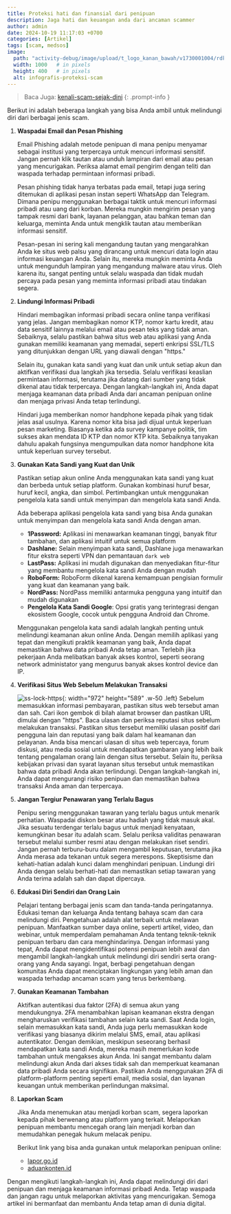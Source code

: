 ```yaml
---
title: Proteksi hati dan finansial dari penipuan
description: Jaga hati dan keuangan anda dari ancaman scammer
author: admin
date: 2024-10-19 11:17:03 +0700
categories: [Artikel]
tags: [scam, medsos]
image:
  path: "activity-debug/image/upload/t_logo_kanan_bawah/v1730001004/rdkysrvtas4htw7lbbdu.png"
  width: 1000   # in pixels
  height: 400   # in pixels
  alt: infografis-proteksi-scam
---
```



> Baca Juga: 
> [kenali-scam-sejak-dini](https://activity-debug.github.io/posts/kenali-scam-sejak-dini/)
{: .prompt-info }

Berikut ini adalah beberapa langkah yang bisa Anda ambil untuk melindungi diri dari berbagai jenis scam.

1. **Waspadai Email dan Pesan Phishing**
   
   Email Phishing adalah metode penipuan di mana penipu menyamar sebagai institusi yang terpercaya untuk mencuri informasi sensitif. Jangan pernah klik tautan atau unduh lampiran dari email atau pesan yang mencurigakan. Periksa alamat email pengirim dengan teliti dan waspada terhadap permintaan informasi pribadi.

   Pesan phishing tidak hanya terbatas pada email, tetapi juga sering ditemukan di aplikasi pesan instan seperti WhatsApp dan Telegram. Dimana penipu menggunakan berbagai taktik untuk mencuri informasi pribadi atau uang dari korban. Mereka mungkin mengirim pesan yang tampak resmi dari bank, layanan pelanggan, atau bahkan teman dan keluarga, meminta Anda untuk mengklik tautan atau memberikan informasi sensitif.
   
   Pesan-pesan ini sering kali mengandung tautan yang mengarahkan Anda ke situs web palsu yang dirancang untuk mencuri data login atau informasi keuangan Anda. Selain itu, mereka mungkin meminta Anda untuk mengunduh lampiran yang mengandung malware atau virus. Oleh karena itu, sangat penting untuk selalu waspada dan tidak mudah percaya pada pesan yang meminta informasi pribadi atau tindakan segera.

2. **Lindungi Informasi Pribadi**
   
   Hindari membagikan informasi pribadi secara online tanpa verifikasi yang jelas. Jangan membagikan nomor KTP, nomor kartu kredit, atau data sensitif lainnya melalui email atau pesan teks yang tidak aman. Sebaiknya, selalu pastikan bahwa situs web atau aplikasi yang Anda gunakan memiliki keamanan yang memadai, seperti enkripsi SSL/TLS yang ditunjukkan dengan URL yang diawali dengan "https." 
   
   Selain itu, gunakan kata sandi yang kuat dan unik untuk setiap akun dan aktifkan verifikasi dua langkah jika tersedia. Selalu verifikasi keaslian permintaan informasi, terutama jika datang dari sumber yang tidak dikenal atau tidak terpercaya. Dengan langkah-langkah ini, Anda dapat menjaga keamanan data pribadi Anda dari ancaman penipuan online dan menjaga privasi Anda tetap terlindungi.

   Hindari juga memberikan nomor handphone kepada pihak yang tidak jelas asal usulnya. Karena nomor kita bisa jadi dijual untuk keperluan pesan marketing. Biasanya ketika ada survey kampanye politik, tim sukses akan mendata ID KTP dan nomor KTP kita. Sebaiknya tanyakan dahulu apakah fungsinya mengumpulkan data nomor handphone kita untuk keperluan survey tersebut.

3. **Gunakan Kata Sandi yang Kuat dan Unik**
   
   Pastikan setiap akun online Anda menggunakan kata sandi yang kuat dan berbeda untuk setiap platform. Gunakan kombinasi huruf besar, huruf kecil, angka, dan simbol. Pertimbangkan untuk menggunakan pengelola kata sandi untuk menyimpan dan mengelola kata sandi Anda. 
   
   Ada beberapa aplikasi pengelola kata sandi yang bisa Anda gunakan untuk menyimpan dan mengelola kata sandi Anda dengan aman.
   - **1Password:** Aplikasi ini menawarkan keamanan tinggi, banyak fitur tambahan, dan aplikasi intuitif untuk semua platform
   - **Dashlane:** Selain menyimpan kata sandi, Dashlane juga menawarkan fitur ekstra seperti VPN dan pemantauan `dark web`
   - **LastPass:** Aplikasi ini mudah digunakan dan menyediakan fitur-fitur yang membantu mengelola kata sandi Anda dengan mudah
   - **RoboForm:** RoboForm dikenal karena kemampuan pengisian formulir yang kuat dan keamanan yang baik.
   - **NordPass:** NordPass memiliki antarmuka pengguna yang intuitif dan mudah digunakan
   - **Pengelola Kata Sandi Google**: Opsi gratis yang terintegrasi dengan ekosistem Google, cocok untuk pengguna Android dan Chrome.
   
   Menggunakan pengelola kata sandi adalah langkah penting untuk melindungi keamanan akun online Anda. Dengan memilih aplikasi yang tepat dan mengikuti praktik keamanan yang baik, Anda dapat memastikan bahwa data pribadi Anda tetap aman. Terlebih jika pekerjaan Anda melibatkan banyak akses kontrol, seperti seorang network administator yang mengurus banyak akses kontrol device dan IP. 

4. **Verifikasi Situs Web Sebelum Melakukan Transaksi** 
   
   ![ss-lock-https](activity-debug/image/upload/v1729999983/lpyjut9c6yijqbkw3jeq.png){: width="972" height="589" .w-50 .left}
   Sebelum memasukkan informasi pembayaran, pastikan situs web tersebut aman dan sah. Cari ikon gembok di bilah alamat browser dan pastikan URL dimulai dengan "https". Baca ulasan dan periksa reputasi situs sebelum melakukan transaksi. Pastikan situs tersebut memiliki ulasan positif dari pengguna lain dan reputasi yang baik dalam hal keamanan dan pelayanan. Anda bisa mencari ulasan di situs web tepercaya, forum diskusi, atau media sosial untuk mendapatkan gambaran yang lebih baik tentang pengalaman orang lain dengan situs tersebut. Selain itu, periksa kebijakan privasi dan syarat layanan situs tersebut untuk memastikan bahwa data pribadi Anda akan terlindungi. Dengan langkah-langkah ini, Anda dapat mengurangi risiko penipuan dan memastikan bahwa transaksi Anda aman dan terpercaya.

5. **Jangan Tergiur Penawaran yang Terlalu Bagus** 
   
   Penipu sering menggunakan tawaran yang terlalu bagus untuk menarik perhatian. Waspadai diskon besar atau hadiah yang tidak masuk akal. Jika sesuatu terdengar terlalu bagus untuk menjadi kenyataan, kemungkinan besar itu adalah scam. Selalu periksa validitas penawaran tersebut melalui sumber resmi atau dengan melakukan riset sendiri. Jangan pernah terburu-buru dalam mengambil keputusan, terutama jika Anda merasa ada tekanan untuk segera merespons. Skeptisisme dan kehati-hatian adalah kunci dalam menghindari penipuan. Lindungi diri Anda dengan selalu berhati-hati dan memastikan setiap tawaran yang Anda terima adalah sah dan dapat dipercaya.

6. **Edukasi Diri Sendiri dan Orang Lain** 
   
   Pelajari tentang berbagai jenis scam dan tanda-tanda peringatannya. Edukasi teman dan keluarga Anda tentang bahaya scam dan cara melindungi diri. Pengetahuan adalah alat terbaik untuk melawan penipuan. Manfaatkan sumber daya online, seperti artikel, video, dan webinar, untuk memperdalam pemahaman Anda tentang teknik-teknik penipuan terbaru dan cara menghindarinya. Dengan informasi yang tepat, Anda dapat mengidentifikasi potensi penipuan lebih awal dan mengambil langkah-langkah untuk melindungi diri sendiri serta orang-orang yang Anda sayangi. Ingat, berbagi pengetahuan dengan komunitas Anda dapat menciptakan lingkungan yang lebih aman dan waspada terhadap ancaman scam yang terus berkembang.

7. **Gunakan Keamanan Tambahan**
   
   Aktifkan autentikasi dua faktor (2FA) di semua akun yang mendukungnya. 2FA menambahkan lapisan keamanan ekstra dengan mengharuskan verifikasi tambahan selain kata sandi. Saat Anda login, selain memasukkan kata sandi, Anda juga perlu memasukkan kode verifikasi yang biasanya dikirim melalui SMS, email, atau aplikasi autentikator. Dengan demikian, meskipun seseorang berhasil mendapatkan kata sandi Anda, mereka masih memerlukan kode tambahan untuk mengakses akun Anda. Ini sangat membantu dalam melindungi akun Anda dari akses tidak sah dan memperkuat keamanan data pribadi Anda secara signifikan. Pastikan Anda menggunakan 2FA di platform-platform penting seperti email, media sosial, dan layanan keuangan untuk memberikan perlindungan maksimal.

8. **Laporkan Scam**
   
   Jika Anda menemukan atau menjadi korban scam, segera laporkan kepada pihak berwenang atau platform yang terkait. Melaporkan penipuan membantu mencegah orang lain menjadi korban dan memudahkan penegak hukum melacak penipu.
   
   Berikut link yang bisa anda gunakan untuk melaporkan penipuan online:
   - [lapor.go.id](https://www.lapor.go.id/)
   - [aduankonten.id](https://aduankonten.id/)

Dengan mengikuti langkah-langkah ini, Anda dapat melindungi diri dari penipuan dan menjaga keamanan informasi pribadi Anda. Tetap waspada dan jangan ragu untuk melaporkan aktivitas yang mencurigakan. Semoga artikel ini bermanfaat dan membantu Anda tetap aman di dunia digital.